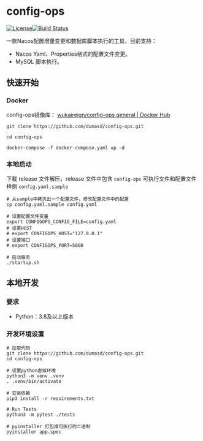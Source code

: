 # config-ops

[![License](https://img.shields.io/badge/License-Apache%202.0-blue.svg)](https://opensource.org/licenses/Apache-2.0)[![Build Status](https://github.com/apache/superset/workflows/Python/badge.svg)](https://github.com/apache/superset/actions)

一款Nacos配置增量变更和数据库脚本执行的工具，目前支持：

- Nacos Yaml、Properties格式的配置文件变更。
- MySQL 脚本执行。

## 快速开始

### Docker

config-ops镜像库： [wukaireign/config-ops general | Docker Hub](https://hub.docker.com/repository/docker/wukaireign/config-ops/general)

```shell
git clone https://github.com/dumasd/config-ops.git

cd config-ops

docker-compose -f docker-compose.yaml up -d
```

### 本地启动

下载 release 文件解压，release 文件中包含 `config-ops` 可执行文件和配置文件样例 `config.yaml.sample`

```shell
# 从sample中拷贝出一个配置文件，修改配置文件中的配置
cp config.yaml.sample config.yaml

# 设置配置文件变量
export CONFIGOPS_CONFIG_FILE=config.yaml
# 设置HOST
# export CONFIGOPS_HOST="127.0.0.1"
# 设置端口
# export CONFIGOPS_PORT=5000

# 启动服务
./startup.sh

```

## 本地开发

### 要求

- Python：3.8及以上版本

### 开发环境设置

```shell
# 拉取代码 
git clone https://github.com/dumasd/config-ops.git
cd config-ops

# 设置python虚拟环境
python3 -m venv .venv
. .venv/bin/activate

# 安装依赖
pip3 install -r requirements.txt

# Run Tests
python3 -m pytest ./tests

# pyinstaller 打包成可执行的二进制
pyinstaller app.spec 
```
